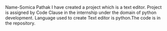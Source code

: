 Name-Somica Pathak
I have created a project which is a text editor. Project is assigned by 
Code Clause in the internship under the domain of python development. 
Language used to create Text editor is python.The code is in the repository.
